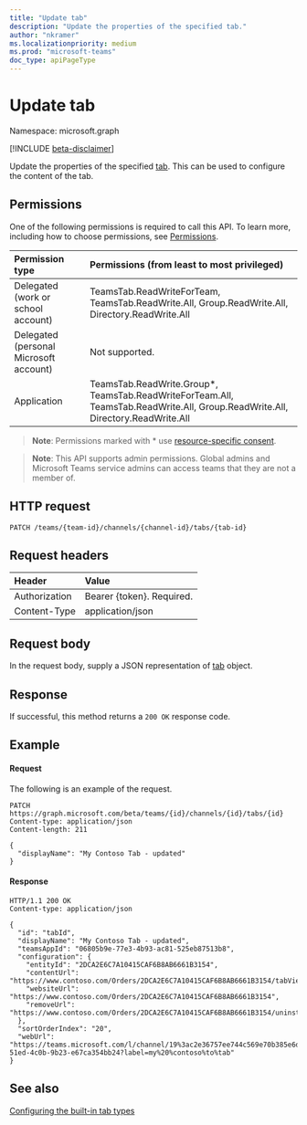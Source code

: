 ```yaml
---
title: "Update tab"
description: "Update the properties of the specified tab."
author: "nkramer"
ms.localizationpriority: medium
ms.prod: "microsoft-teams"
doc_type: apiPageType
---
```


# Update tab

Namespace: microsoft.graph

[!INCLUDE [beta-disclaimer](../../includes/beta-disclaimer.md)]

Update the properties of the specified [tab](../resources/teamstab.md).
This can be used to configure the content of the tab.

## Permissions
One of the following permissions is required to call this API. To learn more, including how to choose permissions, see [Permissions](/graph/permissions-reference).


|Permission type      | Permissions (from least to most privileged)              |
|:--------------------|:---------------------------------------------------------|
|Delegated (work or school account) |  TeamsTab.ReadWriteForTeam, TeamsTab.ReadWrite.All, Group.ReadWrite.All, Directory.ReadWrite.All |
|Delegated (personal Microsoft account) | Not supported.    |
|Application | TeamsTab.ReadWrite.Group*, TeamsTab.ReadWriteForTeam.All, TeamsTab.ReadWrite.All, Group.ReadWrite.All, Directory.ReadWrite.All |

> **Note**: Permissions marked with * use [resource-specific consent]( https://aka.ms/teams-rsc).

> **Note**: This API supports admin permissions. Global admins and Microsoft Teams service admins can access teams that they are not a member of.

## HTTP request
```http
PATCH /teams/{team-id}/channels/{channel-id}/tabs/{tab-id}
```

## Request headers
| Header       | Value |
|:---------------|:--------|
| Authorization  | Bearer {token}. Required.  |
| Content-Type  | application/json  |

## Request body
In the request body, supply a JSON representation of [tab](../resources/teamstab.md) object.

## Response

If successful, this method returns a `200 OK` response code.

## Example
#### Request
The following is an example of the request.
```http
PATCH https://graph.microsoft.com/beta/teams/{id}/channels/{id}/tabs/{id}
Content-type: application/json
Content-length: 211

{
  "displayName": "My Contoso Tab - updated"
}
```
#### Response
```http
HTTP/1.1 200 OK
Content-type: application/json

{
  "id": "tabId",
  "displayName": "My Contoso Tab - updated",
  "teamsAppId": "06805b9e-77e3-4b93-ac81-525eb87513b8",
  "configuration": {
    "entityId": "2DCA2E6C7A10415CAF6B8AB6661B3154",
    "contentUrl": "https://www.contoso.com/Orders/2DCA2E6C7A10415CAF6B8AB6661B3154/tabView",
    "websiteUrl": "https://www.contoso.com/Orders/2DCA2E6C7A10415CAF6B8AB6661B3154",
    "removeUrl": "https://www.contoso.com/Orders/2DCA2E6C7A10415CAF6B8AB6661B3154/uninstallTab"
  },
  "sortOrderIndex": "20",
  "webUrl": "https://teams.microsoft.com/l/channel/19%3ac2e36757ee744c569e70b385e6dd79b6%40thread.skype/tab%3a%3afd736d46-51ed-4c0b-9b23-e67ca354bb24?label=my%20%contoso%to%tab"
}
```

## See also

[Configuring the built-in tab types](/graph/teams-configuring-builtin-tabs)

<!-- uuid: 8fcb5dbc-d5aa-4681-8e31-b001d5168d79
2015-10-25 14:57:30 UTC -->
<!--
{
  "type": "#page.annotation",
  "description": "Update tab in channel",
  "keywords": "",
  "section": "documentation",
  "tocPath": "",
  "suppressions": []
}
-->


